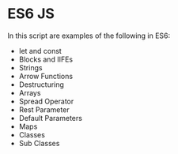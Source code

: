 # ES6 JS
In this script are examples of the following in ES6:
- let and const
- Blocks and IIFEs
- Strings
- Arrow Functions
- Destructuring
- Arrays
- Spread Operator
- Rest Parameter
- Default Parameters
- Maps
- Classes
- Sub Classes